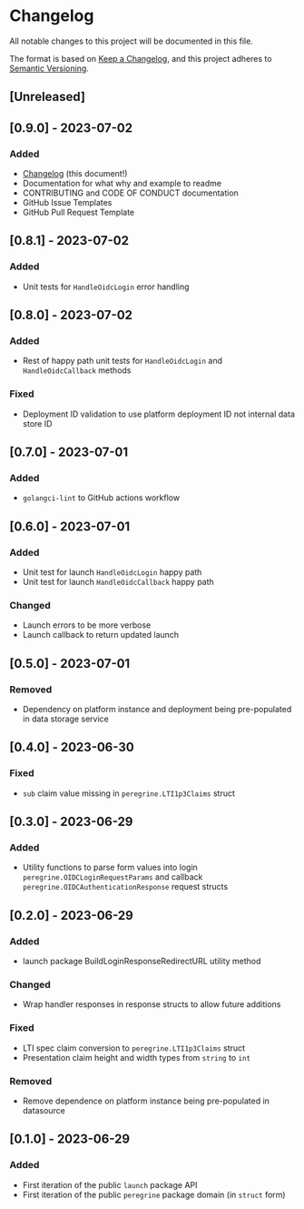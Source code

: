 # Changelog

All notable changes to this project will be documented in this file.

The format is based on [Keep a Changelog](https://keepachangelog.com/en/1.0.0/),
and this project adheres to [Semantic Versioning](https://semver.org/spec/v2.0.0.html).

## [Unreleased]

## [0.9.0] - 2023-07-02

### Added
- [Changelog](CHANGELOG.md) (this document!)
- Documentation for what why and example to readme
- CONTRIBUTING and CODE OF CONDUCT documentation
- GitHub Issue Templates
- GitHub Pull Request Template

## [0.8.1] - 2023-07-02

### Added
- Unit tests for `HandleOidcLogin` error handling

## [0.8.0] - 2023-07-02

### Added
- Rest of happy path unit tests for `HandleOidcLogin` and `HandleOidcCallback` methods

### Fixed
- Deployment ID validation to use platform deployment ID not internal data store ID

## [0.7.0] - 2023-07-01

### Added
- `golangci-lint` to GitHub actions workflow

## [0.6.0] - 2023-07-01

### Added
- Unit test for launch `HandleOidcLogin` happy path
- Unit test for launch `HandleOidcCallback` happy path

### Changed
- Launch errors to be more verbose
- Launch callback to return updated launch

## [0.5.0] - 2023-07-01

### Removed
- Dependency on platform instance and deployment being pre-populated in data storage service

## [0.4.0] - 2023-06-30

### Fixed
- `sub` claim value missing in `peregrine.LTI1p3Claims` struct

## [0.3.0] - 2023-06-29

### Added
- Utility functions to parse form values into login `peregrine.OIDCLoginRequestParams` and callback `peregrine.OIDCAuthenticationResponse` request structs

## [0.2.0] - 2023-06-29

### Added
- launch package BuildLoginResponseRedirectURL utility method

### Changed
- Wrap handler responses in response structs to allow future additions

### Fixed

- LTI spec claim conversion to `peregrine.LTI1p3Claims` struct
- Presentation claim height and width types from `string` to `int`

### Removed
- Remove dependence on platform instance being pre-populated in datasource

## [0.1.0] - 2023-06-29

### Added
- First iteration of the public `launch` package API
- First iteration of the public `peregrine` package domain (in `struct` form)